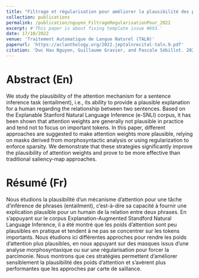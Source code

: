 ```yaml
---
title: "Filtrage et régularisation pour améliorer la plausibilité des poids d'attention dans la tâche d'inférence en langue naturelle"
collection: publications
permalink: /publication/nguyen_FiltrageRegularisationPour_2022
excerpt: #'This paper is about fixing template issue #693.'
date: 17/10/2022
venue: 'Traitement Automatique de Langue Naturel (TALN)'
paperurl: 'https://aclanthology.org/2022.jeptalnrecital-taln.9.pdf'
citation: 'Duc Hau Nguyen, Guillaume Gravier, and Pascale Sébillot. 2022. Filtrage et régularisation pour améliorer la plausibilité des poids d’attention dans la tâche d’inférence en langue naturelle (Filtering and regularization to improve the plausibility of attention weights in NLI). In Actes de la 29e Conférence sur le Traitement Automatique des Langues Naturelles. Volume 1 : conférence principale, pages 95–103, Avignon, France. ATALA.'
---
```


Abstract (En)
======
We study the plausibility of the attention mechanism for a sentence inference task (entailment), i.e., its ability to provide a plausible explanation for a human regarding the relationship between two sentences. Based on the Explanable Stanford Natural Language Inference (e-SNLI) corpus, it has been shown that attention weights are generally not plausible in practice and tend not to focus on important tokens. In this paper, different approaches are suggested to make attention weights more plausible, relying on masks derived from morphosyntactic analysis or using regularization to enforce sparsity. We demonstrate that these strategies significantly improve the plausibility of attention weights and prove to be more effective than traditional saliency-map approaches.

Résumé (Fr)
======
Nous étudions la plausibilité d’un mécanisme d’attention pour une tâche d’inférence de phrases (entailment), c’est-à-dire sa capacité à fournir une explication plausible pour un humain de la relation entre deux phrases. En s’appuyant sur le corpus Explanation-Augmented Standford Natural Language Inference, il a été montré que les poids d’attention sont peu plausibles en pratique et tendent à ne pas se concentrer sur les tokens importants. Nous étudions ici différentes approches pour rendre les poids d’attention plus plausibles, en nous appuyant sur des masques issus d’une analyse morphosyntaxique ou sur une régularisation pour forcer la parcimonie. Nous montrons que ces stratégies permettent d’améliorer sensiblement la plausibilité des poids d’attention et s’avèrent plus performantes que les approches par carte de saillance.
